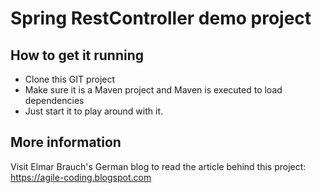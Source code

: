 # Spring RestController demo project

## How to get it running
* Clone this GIT project
* Make sure it is a Maven project and Maven is executed to load dependencies
* Just start it to play around with it.

## More information
Visit Elmar Brauch's German blog to read the article behind this project:
https://agile-coding.blogspot.com